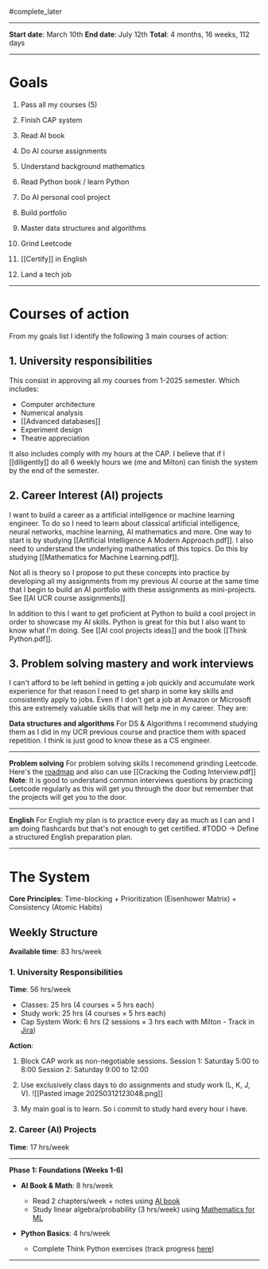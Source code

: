 #complete_later
___
**Start date**: March 10th
**End date**: July 12th
**Total**: 4 months, 16 weeks, 112 days
___
# Goals
1. Pass all my courses (5)
2. Finish CAP system

3. Read AI book
4. Do AI course assignments
5. Understand background mathematics
6. Read Python book / learn Python
7. Do AI personal cool project
8. Build portfolio

9. Master data structures and algorithms
10. Grind Leetcode
11. [[Certify]] in English
12. Land a tech job
___
#  Courses of action
From my goals list I identify the following 3 main courses of action:

## 1. University responsibilities
This consist in approving all my courses from 1-2025 semester. Which includes:
- Computer architecture
- Numerical analysis
- [[Advanced databases]]
- Experiment design
- Theatre appreciation

It also includes comply with my hours at the CAP. I believe that if I [[diligently]] do all 6 weekly hours we (me and Milton) can finish the system by the end of the semester.

## 2. Career Interest (AI) projects
I want to build a career as a artificial intelligence or machine learning engineer. To do so I need to learn about classical artificial intelligence, neural networks, machine learning, AI mathematics and more. One way to start is by studying [[Artificial Intelligence A Modern Approach.pdf]]. I also need to understand the underlying mathematics of this topics. Do this by studying [[Mathematics for Machine Learning.pdf]].

Not all is theory so I propose to put these concepts into practice by developing all my assignments from my previous AI course at the same time that I begin to build an AI portfolio with these assignments as mini-projects. See [[AI UCR course assignments]]

In addition to this I want to get proficient at Python to build a cool project in order to showcase my AI skills. Python is great for this but I also want to know what I'm doing. See [[AI cool projects ideas]] and the book [[Think Python.pdf]].

## 3. Problem solving mastery and work interviews
I can't afford to be left behind in getting a job quickly and accumulate work experience for that reason I need to get sharp in some key skills and consistently apply to jobs. Even if I don't get a job at Amazon or Microsoft this are extremely valuable skills that will help me in my career. They are:

**Data structures and algorithms**
For DS & Algorithms I recommend studying them as I did in my UCR previous course and practice them with spaced repetition. I think is just good to know these as a CS engineer.
___
**Problem solving**
For problem solving skills I recommend grinding Leetcode. Here's the [roadmap](https://neetcode.io/roadmap) and also can use [[Cracking the Coding Interview.pdf]]
**Note**: It is good to understand common interviews questions by practicing Leetcode regularly as this will get you through the door but remember that the projects will get you to the door.
___
**English**
For English my plan is to practice every day as much as I can and I am doing flashcards but that's not enough to get certified.
#TODO -> Define a structured English preparation plan.
___
# The System
**Core Principles**: Time-blocking + Prioritization (Eisenhower Matrix) + Consistency (Atomic Habits)

## Weekly Structure
**Available time**: 83 hrs/week

### 1. University Responsibilities
**Time**: 56 hrs/week
- Classes: 25 hrs (4 courses × 5 hrs each)
- Study work: 25 hrs (4 courses × 5 hrs each)
- Cap System Work: 6 hrs (2 sessions × 3 hrs each with Milton - Track in [Jira](https://brandontrg.atlassian.net/jira/software/projects/KAN/boards/1))

**Action**:
1. Block CAP work as non-negotiable sessions.
	Session 1: Saturday 5:00 to 8:00
	Session 2: Saturday 9:00 to 12:00
	
2. Use exclusively class days to do assignments and study work (L, K, J, V). 
	![[Pasted image 20250312123048.png]]

3. My main goal is to learn. So i commit to study hard every hour i have.

### 2. Career (AI) Projects
**Time**: 17 hrs/week
___
**Phase 1: Foundations (Weeks 1-6)**
- **AI Book & Math**: 8 hrs/week
	- Read 2 chapters/week + notes using [AI book](obsidian://open?vault=BrandonTrigueros&file=Attachments%2FArtificial%20Intelligence%20A%20Modern%20Approach.pdf)
	- Study linear algebra/probability (3 hrs/week) using [Mathematics for ML](obsidian://open?vault=BrandonTrigueros&file=Attachments%2FMathematics%20for%20Machine%20Learning.pdf)

- **Python Basics**: 4 hrs/week
	- Complete Think Python exercises (track progress [here](<file:///C:\Users\brand\OneDrive\Desktop\external file.md>))

___